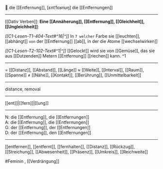 🔴 die [[Entfernung]], [ɛntˈfɛʁnʊŋ]
die [[Entfernungen]]

---
[[Dativ Verben]]: **Eine [[Annäherung]], [[Entfernung]], [[Gleichheit]], [[Ungleichheit]]**: 

*[[C1-Lesen-T1-404-Text#^16|^]]* In `7 welcher` Farbe sie [[leuchten]], [[abhängt]] `von` der [[Entfernung]] [[ab]], in der die Atome [[wechselwirken]]

*[[C1-Lesen-T2-102-Text#^1|^]]* [[Gelockt]] wird sie von [[Gemüse]], das sie aus [[Dutzenden]] Metern [[Entfernung]] [[riechen]] kann. ^1


---
= [[Distanz]], [[Abstand]], [[Länge]]
≈ [[Weite]], [[Interval]], [[Raum]], [[Spanne]]
≠ [[Nähe]], [[Kontakt]], [[Berührung]], [[Unmittelbarkeit]]

---
distance, removal

---
[[ent]]|[[fern]]|[[ung]]

---
N: die [[Entfernung]], die [[Entfernungen]]  
A: die [[Entfernung]], die [[Entfernungen]]  
G: der [[Entfernung]], der [[Entfernungen]]  
D: der [[Entfernung]], den [[Entfernungen]]  

---
[[entfernen]], [[entfernt]], [[fernhalten]], [[Distanz]], [[Rückzug]], [[Streichung]], [[Abwesenheit]], [[Präsenz]], [[Umkreis]], [[Reichweite]]

#Feminin , [[Verdrängung]]